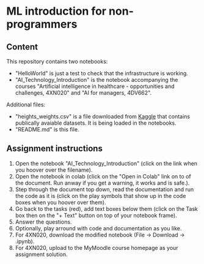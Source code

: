# ML introduction for non-programmers

## Content

This repository contains two notebooks:

- "HelloWorld" is just a test to check that the infrastructure is working.
- "AI_Technology_Introduction" is the notebook accompanying the courses "Artificial intelligence in healthcare - opportunities and challenges, 4XN020" and "AI for managers, 4DV662".

Additional files:

- "heights_weights.csv" is a file downloaded from [Kaggle](https://www.kaggle.com/) that contains publically avaiable datasets. It is being loaded in the notebooks.
- "README.md" is this file.

## Assignment instructions

1. Open the notebook "AI_Technology_Introduction" (click on the link when you hoover over the filename).
2. Open the notebook in colab (click on the "Open in Colab" link on to of the document. Run anway if you get a warning, it works and is safe.).
3. Step through the document top down, read the documentation and run the code as it is (click on the play symbols that show up in the code boxes when you hoover over them).
4. Go back to the tasks (red), add text boxes below them (click on the Task box then on the "+ Text" button on top of your notebook frame).
5. Answer the questions.
6. Optionally, play arround with code and documentation as you like.
7. For 4XN020, download the modified notebook (File -> Download -> .ipynb).
8. For 4XN020, upload to the MyMoodle course homepage as your assignment solution. 
